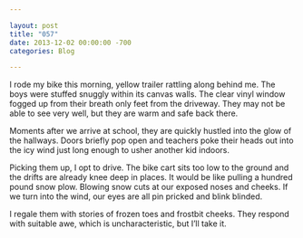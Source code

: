 ```yaml
---

layout: post  
title: "057"  
date: 2013-12-02 00:00:00 -700  
categories: Blog

---
```


I rode my bike this morning, yellow trailer rattling along behind me. The boys were stuffed snuggly within its canvas walls. The clear vinyl window fogged up from their breath only feet from the driveway. They may not be able to see very well, but they are warm and safe back there.   
  
Moments after we arrive at school, they are quickly hustled into the glow of the hallways. Doors briefly pop open and teachers poke their heads out into the icy wind just long enough to usher another kid indoors.   
  
Picking them up, I opt to drive. The bike cart sits too low to the ground and the drifts are already knee deep in places. It would be like pulling a hundred pound snow plow. Blowing snow cuts at our exposed noses and cheeks. If we turn into the wind, our eyes are all pin pricked and blink blinded.   
  
I regale them with stories of frozen toes and frostbit cheeks. They respond with suitable awe, which is uncharacteristic, but I’ll take it.
